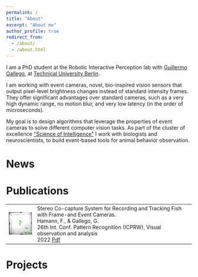 ```yaml
---
permalink: /
title: "About"
excerpt: "About me"
author_profile: true
redirect_from: 
  - /about/
  - /about.html
---
```


I am a PhD student at the Robotic Interactive Perception lab with [Guillermo Gallego](https://sites.google.com/view/guillermogallego), at [Technical University Berlin](https://www.tu.berlin/en/).

I am working with event cameras, novel, bio-inspired vision sensors that output pixel-level brightness changes instead of standard intensity frames. They offer significant advantages over standard cameras, such as a very high dynamic range, no motion blur, and very low latency (in the order of microseconds).

My goal is to design algorithms that leverage the properties of event cameras to solve different computer vision tasks. As part of the cluster of excellence ["Science of Intelligence"](https://www.scienceofintelligence.de/) I work with biologists and neuroscientists, to build event-based tools for animal behavior observation.

News
======

Publications
======


<table border="0">
  <tr>
    <td>
      <img src="../images/icprw22.jpg" width="100"/>
    </td>
    <td>
      Stereo Co-capture System for Recording and Tracking Fish with Frame-and Event Cameras.<br/>
      Hamann, F., & Gallego, G.<br/>
      26th Int. Conf. Pattern Recognition (ICPRW), Visual observation and analysis<br/>
      2022 <a href="https://homepages.inf.ed.ac.uk/rbf/VAIB22PAPERS/vaib22fhgg.pdf">Pdf</a>
    </td>
  </tr>
</table>

Projects
======
